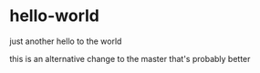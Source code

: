 # hello-world
just another hello to the world

this is an alternative change to the master that's probably better

